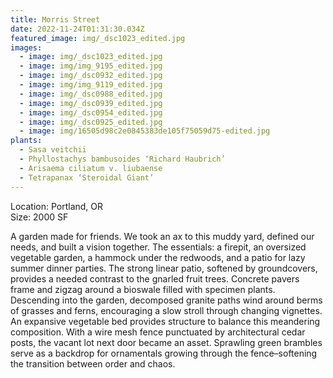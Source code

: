 ```yaml
---
title: Morris Street
date: 2022-11-24T01:31:30.034Z
featured_image: img/_dsc1023_edited.jpg
images:
  - image: img/_dsc1023_edited.jpg
  - image: img/img_9195_edited.jpg
  - image: img/_dsc0932_edited.jpg
  - image: img/img_9119_edited.jpg
  - image: img/_dsc0988_edited.jpg
  - image: img/_dsc0939_edited.jpg
  - image: img/_dsc0954_edited.jpg
  - image: img/_dsc0925_edited.jpg
  - image: img/16505d98c2e0845383de105f75059d75-edited.jpg
plants:
  - Sasa veitchii
  - Phyllostachys bambusoides ‘Richard Haubrich’
  - Arisaema ciliatum v. liubaense
  - Tetrapanax ‘Steroidal Giant’
---
```

L﻿ocation: Portland, OR\
S﻿ize: 2000 SF



A garden made for friends. We took an ax to this muddy yard, defined our needs, and built a vision together. The essentials: a firepit, an oversized vegetable garden, a hammock under the redwoods, and a patio for lazy summer dinner parties. The strong linear patio, softened by groundcovers, provides a needed contrast to the gnarled fruit trees. Concrete pavers frame and zigzag around a bioswale filled with specimen plants. Descending into the garden, decomposed granite paths wind around berms of grasses and ferns, encouraging a slow stroll through changing vignettes. An expansive vegetable bed provides structure to balance this meandering composition. With a wire mesh fence punctuated by architectural cedar posts, the vacant lot next door became an asset. Sprawling green brambles serve as a backdrop for ornamentals growing through the fence–softening the transition between order and chaos.